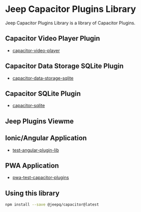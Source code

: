 # Jeep Capacitor Plugins Library

Jeep Capacitor Plugins Library is a library of Capacitor Plugins.


## Capacitor Video Player Plugin
 - [capacitor-video-player](https://github.com/jepiqueau/jeep/blob/master/capacitor/plugins-library/docs/VideoPlayer.md)

## Capacitor Data Storage SQLite Plugin
 - [capacitor-data-storage-sqlite](https://github.com/jepiqueau/jeep/blob/master/capacitor/plugins-library/docs/DataStorage.md)

## Capacitor SQLite Plugin
 - [capacitor-sqlite](https://github.com/jepiqueau/jeep/blob/master/capacitor/plugins-library/docs/DatabaseSQLite.md)


## Jeep Plugins Viewme

## Ionic/Angular Application
 - [test-angular-plugin-lib](https://github.com/jepiqueau/jeep/blob/master/IonicAngularApps/test-angular-plugin-lib)


## PWA Application
 - [pwa-test-capacitor-plugins](https://github.com/jepiqueau/jeep/blob/master/capacitor/testApps/pwa-test-capacitor-plugins)


## Using this library

  ```bash
  npm install --save @jeepq/capacitor@latest
  ```


